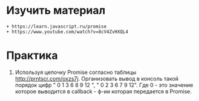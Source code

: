 # Изучить материал
    + https://learn.javascript.ru/promise
    + https://www.youtube.com/watch?v=8cV4ZvHXQL4


# Практика

 1) Используя цепочку Promise согласно таблицы http://prntscr.com/oxzs7j.
  Организовать вывод в консоль такой порядок цифр " 0 1 3 6 8 9 12 ", " 0 2  3 6 7 9 12". Где 0 - это значение которое выводится в сallback - ф-ии которая передается в Promise.
